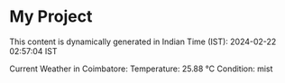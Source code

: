 # My Project

This content is dynamically generated in Indian Time (IST): 2024-02-22 02:57:04 IST


Current Weather in Coimbatore:
Temperature: 25.88 °C
Condition: mist
